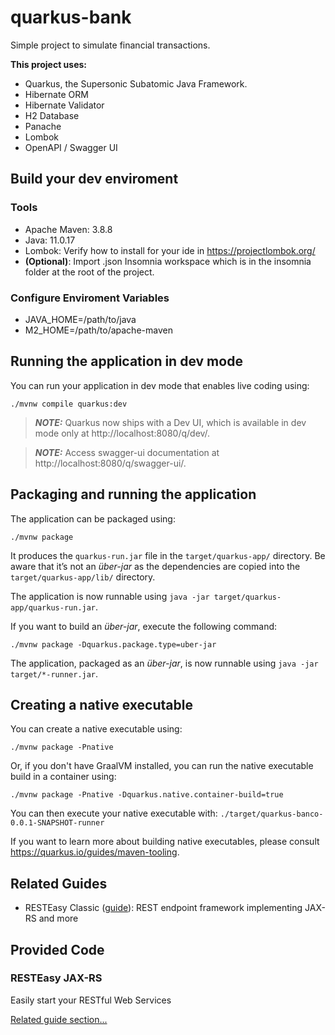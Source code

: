 # quarkus-bank

Simple project to simulate financial transactions.

<b>This project uses:</b>
- Quarkus, the Supersonic Subatomic Java Framework.
- Hibernate ORM
- Hibernate Validator
- H2 Database
- Panache
- Lombok
- OpenAPI / Swagger UI

## Build your dev enviroment
### Tools
- Apache Maven: 3.8.8 <br/>
- Java: 11.0.17 <br/>
- Lombok: Verify how to install for your ide in https://projectlombok.org/
- <b>(Optional)</b>: Import .json Insomnia workspace
  which is in the insomnia folder at the root of the project.

### Configure Enviroment Variables
- JAVA_HOME=/path/to/java <br/>
- M2_HOME=/path/to/apache-maven

## Running the application in dev mode

You can run your application in dev mode that enables live coding using:
```shell script
./mvnw compile quarkus:dev
```

> **_NOTE:_**  Quarkus now ships with a Dev UI, which is available in dev mode only at http://localhost:8080/q/dev/.

> **_NOTE:_**  Access swagger-ui documentation at http://localhost:8080/q/swagger-ui/.

## Packaging and running the application

The application can be packaged using:
```shell script
./mvnw package
```
It produces the `quarkus-run.jar` file in the `target/quarkus-app/` directory.
Be aware that it’s not an _über-jar_ as the dependencies are copied into the `target/quarkus-app/lib/` directory.

The application is now runnable using `java -jar target/quarkus-app/quarkus-run.jar`.

If you want to build an _über-jar_, execute the following command:
```shell script
./mvnw package -Dquarkus.package.type=uber-jar
```

The application, packaged as an _über-jar_, is now runnable using `java -jar target/*-runner.jar`.

## Creating a native executable

You can create a native executable using: 
```shell script
./mvnw package -Pnative
```

Or, if you don't have GraalVM installed, you can run the native executable build in a container using: 
```shell script
./mvnw package -Pnative -Dquarkus.native.container-build=true
```

You can then execute your native executable with: `./target/quarkus-banco-0.0.1-SNAPSHOT-runner`

If you want to learn more about building native executables, please consult https://quarkus.io/guides/maven-tooling.

## Related Guides

- RESTEasy Classic ([guide](https://quarkus.io/guides/resteasy)): REST endpoint framework implementing JAX-RS and more

## Provided Code

### RESTEasy JAX-RS

Easily start your RESTful Web Services

[Related guide section...](https://quarkus.io/guides/getting-started#the-jax-rs-resources)
